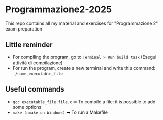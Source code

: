 # Programmazione2-2025
This repo contains all my material and exercises for "Programmazione 2" exam preparation

## Little reminder
- For compiling the program, go to `Terminal > Run build task` (Esegui attività di compilazione)
- For run the program, create a new terminal and write this command: `./name_executable_file`

## Useful commands
- `gcc executable_file file.c`  ➡  To compile a file: it is possible to add some options
- `make (nmake on Windows)`     ➡   To run a Makefile 
